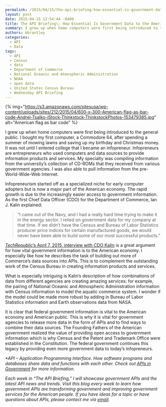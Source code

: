 ```yaml
---
permalink: /2015/04/15/the-api-briefing-how-essential-is-government-data-to-the-american-economy/
layout: post
date: 2015-04-15 12:54:44 -0400
title: The API Briefing\: How Essential Is Government Data to the American Economy?
summary: I grew up when home computers were first being introduced to the general public. I bought my first computer, a Commodore 64, after spending a summer of mowing lawns and saving up my birthday and Christmas money. It was not until I entered college that I became an infopreneur. Infopreneurs are entrepreneurs who used computers
authors: bbrantley
categories:
  - API
  - Data
tags:
  - API
  - Census
  - data
  - Department of Commerce
  - National Oceanic and Atmospheric Administration
  - NOAA
  - open data
  - United States Census Bureau
  - Wednesday API Briefing
---
```


{% img="https://s3.amazonaws.com/sitesusa/wp-content/uploads/sites/212/2015/04/600-x-300-American-flag-as-bar-code-Andrei-Tsalko-iStock-Thinkstock-ThinkstockPhotos-153479385.jpg" alt="American flag as bar code" %} 

I grew up when home computers were first being introduced to the general public. I bought my first computer, a Commodore 64, after spending a summer of mowing lawns and saving up my birthday and Christmas money. It was not until I entered college that I became an infopreneur. Infopreneurs are entrepreneurs who used computers and data sources to provide information products and services. My specialty was compiling information from the university’s collection of CD-ROMs that they received from various government agencies. I was also able to pull information from the pre-World-Wide-Web Internet.

Infopreneurism started off as a specialized niche for early computer adopters but is now a major part of the American economy. The rapid growth is due to the increasingly easier access to government information. As the first Chief Data Officer (CDO) for the Department of Commerce, Ian J. Kalin explained:

> “I came out of the Navy, and I had a really hard time trying to make it in the energy sector. I relied on government data for my company at that time. If we didn&#8217;t have the Census and Bureau of Labor Statistics producer price indices for certain manufactured goods, we would never have been able to build some of our most successful products.”

<a href="http://www.techrepublic.com/article/government-data-is-fuel-for-job-creation-says-commerce-department-cdo/" target="_blank"><em>TechRepublic</em>’s April 7, 2015, interview with CDO Kalin</a> is a great argument for how vital government information is to the American economy. I especially like how he describes the task of building out more of Commerce&#8217;s data sources into APIs. This is to complement the outstanding work of the Census Bureau in creating information products and services.

What is especially intriguing is Kalin’s description of how combinations of data from different agencies are creating amazing services: for example, the pairing of National Oceanic and Atmospheric Administration information with Census information to model the aquatic commerce system. I wonder if the model could be made more robust by adding in Bureau of Labor Statistics information and Earth observations data from NASA.

It is clear that federal government information is vital to the American economy and American public. This is why it is vital for government agencies to release more data in the form of APIs and to find ways to combine their data sources. The Founding Fathers of the American government realized the value of providing open access to government information which is why Census and the Patent and Trademark Office were established in the Constitution. The federal government continues this legacy by providing even more government data to today’s infopreneurs.

_*API – Application Programming Interface. How software programs and databases share data and functions with each other. Check out_ [_APIs in Government_](https://www.WHATEVER/2013/04/30/apis-in-government/) _for more information._

_Each week in “The API Briefing,” I will showcase government APIs and the latest API news and trends. Visit this blog every week to learn how government APIs are transforming government and improving government services for the American people. If you have ideas for a topic or have questions about APIs, please contact me via_ [_email_](mailto:%20bill.brantley@wdc.usda.gov)_._
